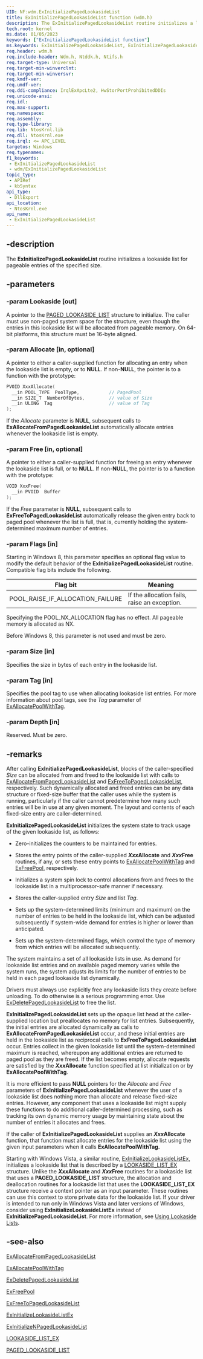 ```yaml
---
UID: NF:wdm.ExInitializePagedLookasideList
title: ExInitializePagedLookasideList function (wdm.h)
description: The ExInitializePagedLookasideList routine initializes a lookaside list for pageable entries of the specified size.
tech.root: kernel
ms.date: 01/05/2023
keywords: ["ExInitializePagedLookasideList function"]
ms.keywords: ExInitializePagedLookasideList, ExInitializePagedLookasideList routine [Kernel-Mode Driver Architecture], k102_7044b56d-db76-4021-8d76-b4f157e2d783.xml, kernel.exinitializepagedlookasidelist, wdm/ExInitializePagedLookasideList
req.header: wdm.h
req.include-header: Wdm.h, Ntddk.h, Ntifs.h
req.target-type: Universal
req.target-min-winverclnt:
req.target-min-winversvr: 
req.kmdf-ver: 
req.umdf-ver: 
req.ddi-compliance: IrqlExApcLte2, HwStorPortProhibitedDDIs
req.unicode-ansi: 
req.idl: 
req.max-support: 
req.namespace: 
req.assembly: 
req.type-library: 
req.lib: NtosKrnl.lib
req.dll: NtosKrnl.exe
req.irql: <= APC_LEVEL
targetos: Windows
req.typenames: 
f1_keywords:
 - ExInitializePagedLookasideList
 - wdm/ExInitializePagedLookasideList
topic_type:
 - APIRef
 - kbSyntax
api_type:
 - DllExport
api_location:
 - NtosKrnl.exe
api_name:
 - ExInitializePagedLookasideList
---
```


## -description

The **ExInitializePagedLookasideList** routine initializes a lookaside list for pageable entries of the specified size.

## -parameters

### -param Lookaside [out]

A pointer to the [PAGED_LOOKASIDE_LIST](/windows-hardware/drivers/kernel/eprocess) structure to initialize. The caller must use non-paged system space for the structure, even though the entries in this lookaside list will be allocated from pageable memory. On 64-bit platforms, this structure must be 16-byte aligned.

### -param Allocate [in, optional]

A pointer to either a caller-supplied function for allocating an entry when the lookaside list is empty, or to **NULL**. If non-**NULL**, the pointer is to a function with the prototype:

```cpp
PVOID XxxAllocate(
  __in POOL_TYPE  PoolType,           // PagedPool 
  __in SIZE_T  NumberOfBytes,         // value of Size
  __in ULONG  Tag                     // value of Tag
);
```

If the *Allocate* parameter is **NULL**, subsequent calls to **ExAllocateFromPagedLookasideList** automatically allocate entries whenever the lookaside list is empty.

### -param Free [in, optional]

A pointer to either a caller-supplied function for freeing an entry whenever the lookaside list is full, or to **NULL**. If non-**NULL**, the pointer is to a function with the prototype:

```cpp
VOID XxxFree(
  __in PVOID  Buffer
);
```

If the *Free* parameter is **NULL**, subsequent calls to **ExFreeToPagedLookasideList** automatically release the given entry back to paged pool whenever the list is full, that is, currently holding the system-determined maximum number of entries.

### -param Flags [in]

Starting in Windows 8, this parameter specifies an optional flag value to modify the default behavior of the **ExInitializePagedLookasideList** routine. Compatible flag bits include the following.

| Flag bit | Meaning |
|---|---|
| POOL_RAISE_IF_ALLOCATION_FAILURE | If the allocation fails, raise an exception. |

Specifying the POOL_NX_ALLOCATION flag has no effect. All pageable memory is allocated as NX.

Before Windows 8, this parameter is not used and must be zero.

### -param Size [in]

Specifies the size in bytes of each entry in the lookaside list.

### -param Tag [in]

Specifies the pool tag to use when allocating lookaside list entries. For more information about pool tags, see the *Tag* parameter of [ExAllocatePoolWithTag](./nf-wdm-exallocatepoolwithtag.md).

### -param Depth [in]

Reserved. Must be zero.

## -remarks

After calling **ExInitializePagedLookasideList**, blocks of the caller-specified *Size* can be allocated from and freed to the lookaside list with calls to [ExAllocateFromPagedLookasideList](./nf-wdm-exallocatefrompagedlookasidelist.md) and [ExFreeToPagedLookasideList](./nf-wdm-exfreetopagedlookasidelist.md), respectively. Such dynamically allocated and freed entries can be any data structure or fixed-size buffer that the caller uses while the system is running, particularly if the caller cannot predetermine how many such entries will be in use at any given moment. The layout and contents of each fixed-size entry are caller-determined.

**ExInitializePagedLookasideList** initializes the system state to track usage of the given lookaside list, as follows:

- Zero-initializes the counters to be maintained for entries.

- Stores the entry points of the caller-supplied ***Xxx*Allocate** and ***Xxx*Free** routines, if any, or sets these entry points to [ExAllocatePoolWithTag](./nf-wdm-exallocatepoolwithtag.md) and [ExFreePool](../ntddk/nf-ntddk-exfreepool.md), respectively.

- Initializes a system spin lock to control allocations from and frees to the lookaside list in a multiprocessor-safe manner if necessary.

- Stores the caller-supplied entry *Size* and list *Tag*.

- Sets up the system-determined limits (minimum  and maximum) on the number of entries to be held in the lookaside list, which can be adjusted subsequently if system-wide demand for entries is higher or lower than anticipated.

- Sets up the system-determined flags, which control the type of memory from which entries will be allocated subsequently.

The system maintains a set of all lookaside lists in use. As demand for lookaside list entries and on available paged memory varies while the system runs, the system adjusts its limits for the number of entries to be held in each paged lookaside list dynamically.

Drivers must always use explicitly free any lookaside lists they create before unloading. To do otherwise is a serious programming error. Use [ExDeletePagedLookasideList](./nf-wdm-exdeletepagedlookasidelist.md) to free the list.

**ExInitializePagedLookasideList** sets up the opaque list head at the caller-supplied location but preallocates no memory for list entries. Subsequently, the initial entries are allocated dynamically as calls to **ExAllocateFromPagedLookasideList** occur, and these initial entries are held in the lookaside list as reciprocal calls to **ExFreeToPagedLookasideList** occur. Entries collect in the given lookaside list until the system-determined maximum is reached, whereupon any additional entries are returned to paged pool as they are freed. If the list becomes empty, allocate requests are satisfied by the ***Xxx*Allocate** function specified at list initialization or by **ExAllocatePoolWithTag**.

It is more efficient to pass **NULL** pointers for the *Allocate* and *Free* parameters of **ExInitializePagedLookasideList** whenever the user of a lookaside list does nothing more than allocate and release fixed-size entries. However, any component that uses a lookaside list might supply these functions to do additional caller-determined processing, such as tracking its own dynamic memory usage by maintaining state about the number of entries it allocates and frees.

If the caller of **ExInitializePagedLookasideList** supplies an ***Xxx*Allocate** function, that function must allocate entries for the lookaside list using the given input parameters when it calls **ExAllocatePoolWithTag.**

Starting with Windows Vista, a similar routine, [ExInitializeLookasideListEx](./nf-wdm-exinitializelookasidelistex.md), initializes a lookaside list that is described by a [LOOKASIDE_LIST_EX](/windows-hardware/drivers/kernel/eprocess) structure. Unlike the ***Xxx*Allocate** and ***Xxx*Free** routines for a lookaside list that uses a **PAGED_LOOKASIDE_LIST** structure, the allocation and deallocation routines for a lookaside list that uses the **LOOKASIDE_LIST_EX** structure receive a context pointer as an input parameter. These routines can use this context to store private data for the lookaside list. If your driver is intended to run only in Windows Vista and later versions of Windows, consider using **ExInitializeLookasideListEx** instead of **ExInitializePagedLookasideList**. For more information, see [Using Lookaside Lists](/windows-hardware/drivers/kernel/using-lookaside-lists).

## -see-also

[ExAllocateFromPagedLookasideList](./nf-wdm-exallocatefrompagedlookasidelist.md)

[ExAllocatePoolWithTag](./nf-wdm-exallocatepoolwithtag.md)

[ExDeletePagedLookasideList](./nf-wdm-exdeletepagedlookasidelist.md)

[ExFreePool](../ntddk/nf-ntddk-exfreepool.md)

[ExFreeToPagedLookasideList](./nf-wdm-exfreetopagedlookasidelist.md)

[ExInitializeLookasideListEx](./nf-wdm-exinitializelookasidelistex.md)

[ExInitializeNPagedLookasideList](./nf-wdm-exinitializenpagedlookasidelist.md)

[LOOKASIDE_LIST_EX](/windows-hardware/drivers/kernel/eprocess)

[PAGED_LOOKASIDE_LIST](/windows-hardware/drivers/kernel/eprocess)